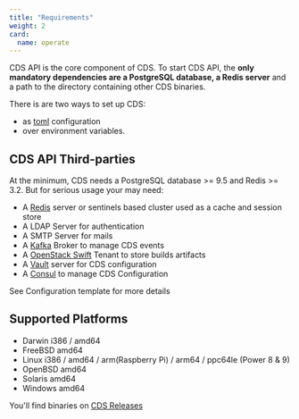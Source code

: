```yaml
---
title: "Requirements"
weight: 2
card: 
  name: operate
---
```



CDS API is the core component of CDS.
To start CDS API, the **only mandatory dependencies are a PostgreSQL database, a Redis server** and a path to the directory containing other CDS binaries.

There is are two ways to set up CDS:

- as [toml](https://github.com/toml-lang/toml) configuration
- over environment variables.

## CDS API Third-parties

At the minimum, CDS needs a PostgreSQL database >= 9.5 and Redis >= 3.2. But for serious usage your may need:

- A [Redis](https://redis.io) server or sentinels based cluster used as a cache and session store
- A LDAP Server for authentication
- A SMTP Server for mails
- A [Kafka](https://kafka.apache.org/) Broker to manage CDS events
- A [OpenStack Swift](https://docs.openstack.org/developer/swift/) Tenant to store builds artifacts
- A [Vault](https://www.vaultproject.io/) server for CDS configuration
- A [Consul](https://www.consul.io/) to manage CDS Configuration

See Configuration template for more details


## Supported Platforms

- Darwin i386 / amd64
- FreeBSD amd64
- Linux i386 / amd64 / arm(Raspberry Pi) / arm64 / ppc64le (Power 8 & 9)
- OpenBSD amd64
- Solaris amd64
- Windows amd64

You'll find binaries on [CDS Releases](https://github.com/ovh/cds/releases/latest)
